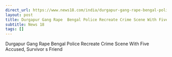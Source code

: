 ```yaml
---
direct_url: https://www.news18.com/india/durgapur-gang-rape-bengal-police-recreate-crime-scene-with-five-accused-survivors-friend-ws-l-9635359.html
layout: post
title: Durgapur Gang Rape  Bengal Police Recreate Crime Scene With Five Accused, Survivor s Friend
subtitle: News 18
tags: []
---
```


Durgapur Gang Rape  Bengal Police Recreate Crime Scene With Five Accused, Survivor s Friend
